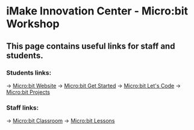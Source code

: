 # iMake Innovation Center - Micro:bit Workshop
## This page contains useful links for staff and students.
### Students links:
-> [Micro:bit Website](https://www.microbit.org/)
-> [Micro:bit Get Started](https://www.microbit.org/get-started/first-steps/introduction/)
-> [Micro:bit Let's Code](https://www.microbit.org/code/)
-> [Micro:bit Projects](https://www.microbit.org/projects/)

### Staff links:
-> [Micro:bit Classroom](https://classroom.microbit.org/)
-> [Micro:bit Lessons](https://www.microbit.org/lessons/)
